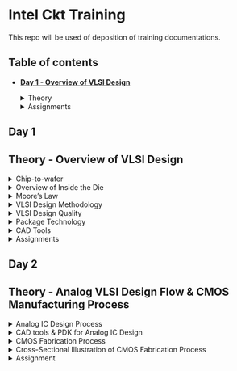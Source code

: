 # Intel Ckt Training
This repo will be used of deposition of training documentations.

## Table of contents
+ **[ Day 1 - Overview of VLSI Design ](https://github.com/TengBoonHuei/intel_ckt_training#day-1)**
  <details><summary> Theory </summary>
  
  [Theory - Overview of VLSI Design](https://github.com/TengBoonHuei/intel_ckt_training/blob/main/README.md#theory---overview-of-vlsi-design)
  
  </details>
    
  <details><summary> Assignments </summary>
    
  [Assignments - Digital Circuit, Electrical Circuit, RC Circuit, Semiconductor Devices]()
 
  </details>
  
  
## Day 1
## Theory - Overview of VLSI Design

<details><summary> Chip-to-wafer </summary>
  
### Packaged Chip

### **Chip-to-wafer**
#### Packaged Chip
* Die is placed at the center of the chip (package).
* Wire bonding is the method of interconnecting the die to the external world.
* The package's function is to connect the silicon die to the circuit board.
* The package are encapsulated, so to protect the die inside the chip.
* Evolution and different types of Packaged Chip, example:
  ![image](https://user-images.githubusercontent.com/121993909/211232190-d5a756e7-5c60-453d-aa2a-c1f1d014273c.png)

### Die and Wafer
#### Die and Wafer
* generally die size is (1x1)mm or (1x2)mm
* wafer diameter is around 12 inch ~ 300 mm
* a single wafer contains 10’s of thousands die  

   </details>

<details><summary> Overview of Inside the Die </summary>


### **Overview of Inside the Die**
![image](https://user-images.githubusercontent.com/121993909/211232757-c48ace28-45d5-4a7d-9f51-a21b1f451c03.png)
* Memory & Memory Controller
  * SRAM or DRAM
  * Memory Controller
  
* Digital
  * Made by standard cells using semi-custom VLSI design flow.
  * Eg. Gates, MUX, Decoder, Counters, FSMs
  
* Analog and RF
  * Made by custom VLSI flow
  * Eg. VCO, LDO, Op-Amp, LPF/HPF, ADC/DAC
   </details>

<details><summary> Moore’s Law </summary>

### **Moore’s Law**

* Moore’s Law defines the number of transistors in a dense integrated circuit doubles every 2 years
* Every two years, the feature size is reduced by 1/sqrt(2) times

   </details>

<details><summary> VLSI Design Methodology </summary>

### Critical factors of design execution:
  * functionality, perormance & quality
  * low cost
  * faster time-to-market
  
### Two types of VLSI Design Styles:

### **VLSI Design Methodology**
#### Two types of VLSI Design Styles:
1. Field-Pragrammable Gate Array (FPGA)
  * faster prototyping and cost-effective, basically use in prototyping and testing
  * typically consists of input/output buffers, array of configurable logic blocks (CLBs) and programmable interconnect

2. Application Speciic Intergrated Circuit (ASIC)
  * Permanent circuitry. Once the application specific circuit is taped-out into silicon, it cannot be changed.
  * Higher cost as need to start design from scratch. 
  * More power efficient, power consumption of ASICs can be very minutely controlled and optimized.
   </details>

<details><summary> VLSI Design Quality </summary>

### Importamt criteria to measure the design quality:

### **VLSI Design Quality**
#### Importamt criteria to measure the design quality:
1. Testability  
  * Generation of good test vector
  * Availability of good test fixture at speed
   </details>

<details><summary> Package Technology </summary>


### **Package Technology**
* VLSI chips can fail if various packaging constraints and parasitic are not included in the design phase 
* number of ground planes, power planes and the bonding pads greatly affect the behaviours of on-chip power and ground buses
* length of bonding wire and lead length of the package can create serious issue  
     </details>

<details><summary> CAD Tools </summary>

### **CAD Tools**
* essential for timely development of integrated circuits
* CAD technology for VLSI chip design can be categorized into the following areas:
    * High-level synthesis
  
  </details>
  
<details><summary> Assignments </summary>
  
### **Assignments**
* RC Circuit ()
* Digital Circuits ()
* Electrical Circuits ()
* Semiconductor Devices ()
  
  </details>
  
## Day 2
## Theory - Analog VLSI Design Flow & CMOS Manufacturing Process

<details><summary> Analog IC Design Process </summary>

### **Analog IC Design Process**
  
![image](https://user-images.githubusercontent.com/121993909/211451557-032a642c-2d99-4425-823c-051fa9349c8f.png)
  
#### Electrical Design
  * Electrical design requires active and passive deice electrical models for:
    * Creating the design
    * Verifying the design
    * Determining the robustness of the design

#### Physical Design
  * Physical design the the process of representing the electrical design in a layout.
  * Physical design needs:
    * Entering various geometries
    * Folow Design Rule Checks (DRC)
    * Check Layout versus Schematic (LVS)
    * Extract Parasitic
  
#### Test Design
  * Test design is the process of coordinating, planning, and implementing the measurement of the analog and integrated circuit performance.
  * Type of test:
    * Functional
    * Parametric
    * Static
    * Dynamic
</details>
  
<details><summary> CAD tools & PDK for Analog IC Design </summary>
  
  ### **CAD Tools and PDK for Analog IC Design**
  
  ![image](https://user-images.githubusercontent.com/121993909/211453646-cca9f344-42c6-480d-b121-a4d0f558df7d.png)
</details>

<details><summary> CMOS Fabrication Process </summary>
  
  ### **CMOS Fabrication Process**
  
  #### CMOS Fabrication Process
  1. Wafer Formation (sand-to-silicon)
      * Controlled amount of impurities are added to the pure molten silicon in a heating crucible.
      * a seed crystal is dipped into the melt to initiate crystal growth.
      * the seed are rotated at a certain rate to withdraw the molten silicon vertically to form a fixed diameter ingot.
      * ingot are then sliced into ~1mm thick wafers.
  
  2. Photolitography
      * The wafer is coated with the photoresist and subjected to selective illumination through the photomask.
      * A photomask is constructed with chromium covered quartz glass. A UV light source is used to expose the photoresist (exposed area are hardening).
      * A developer solvent is then used to dissolve the soluble unexposed photoresist, leaving island of insoluble exposed photoresist.
        ![image](https://user-images.githubusercontent.com/121993909/211456680-2676ea80-8eb8-434c-b140-42276780911f.png)

  3. Well & Channel Formation
      #### 4 CMOS Technology Process
        * N-well process
  
          ![image](https://user-images.githubusercontent.com/121993909/211458587-90e4fdb4-d372-44ec-9403-d651bcf753ef.png)

        * P-well process
  
          ![image](https://user-images.githubusercontent.com/121993909/211458630-47d24354-31e0-4151-92c3-f3017092e81b.png)

        * Twin-well process
  
          ![image](https://user-images.githubusercontent.com/121993909/211458652-82472e26-341b-4735-bee2-e906be7ddfd9.png)

        * Triple-will process
  
          ![image](https://user-images.githubusercontent.com/121993909/211458673-05f294da-a2a1-4048-bfd9-bd940f188c7e.png)
      
  4. Silicon Dioxide (SiO2) Deposition
      #### Wet Oxidation: oxidizing atmosphere contains water vapor.
        * Temperature between 900C to 1000C
        * Rapid process
      
      #### Dry Oxidation: oxidizing atmosphere with pure oxigen.
        * Temperature ~1200C to achieve acceptable growth rate.
        * form better quality oxide layer.
  
      #### Atomic Layer Deposition (ALD)
        * mixing of chemicals on top of the surface to form oxide layer.
  
  5. Isolation
      * Individual devices in CMOS process need to be isolated from one another to prevent unexpected interactions.
  
  6. Gate Oxide Creation
      * Formation of thin gate oxide layer on the surface of the gate region.
  
  7. Gate and Drain/Source Formation
      * Formation of thin gate oxide and thick feild oxide.
      * Deposition and Patterning polysilicon to create the gates.
      * Etch away the exposed gate oxide and implant the p-diff and n-diff at where the region of p/n channels.
  
  8. Contacts and Metallization
      * Contact cuts are made to source, drain and gate according to the contact mask. 
  
  9. Passivation
      * Adding a protective glass layer that prevents the ingress of contaminants.
  
  10. Metrology
      * A process of measuring the parameters like the photomask pattern, critical dimension (CD), and image placement are matching between all the metal layers.
</details>

<details><summary> Cross-Sectional Illustration of CMOS Fabrication Process </summary>
  
  ### **Cross-Sectional Illustration of CMOS Fabrication Process**
  
  Step 1: Substrate
  * Start the process with P-substrate.
  
    ![image](https://user-images.githubusercontent.com/121993909/211505785-f35ec678-d11c-453c-8ba9-0d5776c6d554.png)

  Step 2: Oxidation
  * Oxidation with high-purity oxygen and hydrogen at 1000C temperature.
  
    ![image](https://user-images.githubusercontent.com/121993909/211506617-c753dc8a-4b44-497e-a399-5af8d536016c.png)

  Step 3: Photoresist
  * Foring a layer of light-sensitive polymer that hardens when exposed to light.
  
    ![image](https://user-images.githubusercontent.com/121993909/211507494-1e0d3c3d-f4d8-4402-b43c-b7768ff05010.png)

  Step 4: Masking
  * Photoresist is exposed to UV rays through the n-well mask.
  
    ![image](https://user-images.githubusercontent.com/121993909/211507742-e66adc40-0d9c-4db4-b382-38909893eb28.png)

  Step 5: Photoresist removal
  * A part of the photoresist under unexposed region are removed by using the basic or acidic solution.
  
    ![image](https://user-images.githubusercontent.com/121993909/211508289-8fe4d504-ad35-47f5-82df-0765973abb2b.png)

  Step 6: Removal of SiO2 using acid etching
  * Removal of SiO2 oxidation layer through the open area by using hydrofluoric acid.
  
    ![image](https://user-images.githubusercontent.com/121993909/211508824-0177af3f-9fc6-4b15-bb96-9e6a31431599.png)

  Step 7: Removal of photoresist
  * Removal of photoresist
  
    ![image](https://user-images.githubusercontent.com/121993909/211509071-0201e29a-1881-4504-9d86-8457bebe5483.png)

  Step 8: Formation of N-well
  * By using ion implantation or diffusion process to form N-well.
  
    ![image](https://user-images.githubusercontent.com/121993909/211509539-fb589210-54a2-4dfe-a5bc-03626094b17a.png)

  Step 9: Removal of SiO2
  * Using the hydrofluoric acid to remove the remaining SiO2.
  
    ![image](https://user-images.githubusercontent.com/121993909/211509901-f9bf73f6-94f8-47df-ae8d-0325d593c019.png)

  Step 10: Deposition of Polysilicon
  * Chemical Vapor Deposition (CVD) process is used to deposit a very thin layer of gate oxide.
  * Followed by deposition of polysilicon layer.
  
    ![image](https://user-images.githubusercontent.com/121993909/211510643-bd58acef-9abe-4b04-ac94-2a3a35ae3587.png)

  Step 11: Removing the layer barring a small area for the "Gate"
  * Except the two small region required for forming the gates of PMOS and NMOS, the remaining layers are stripped off.
  
    ![image](https://user-images.githubusercontent.com/121993909/211511146-11085dd3-053d-471e-88e9-76f4f1639d2e.png)

  Step 12: Oxidation Process
  * Oxidation layer is formed on top of the surface, thin oxide layer at the gate region and the rest are thick oxide layer.
  
    ![image](https://user-images.githubusercontent.com/121993909/211512114-1437492f-f518-4495-8c70-82cbb379d858.png)

  Step 13: Masking and N-diffusion
  * By using masking process to open the small gaps for N-diffusion.
  
    ![image](https://user-images.githubusercontent.com/121993909/211512655-42e63b28-d756-4813-afe3-d92bb82d5520.png)

  * The n-type dopants are diffused or ion implanted to form the NMOS terminal.
  
    ![image](https://user-images.githubusercontent.com/121993909/211513092-a262785b-5e9c-4d3d-8098-3dd306036399.png)

  Step 14: Oxide stripping
  * The remaining oxidation layer are stripped off.
  
  Step 15: Masking and P-diffusion.
  * Similar to step 13, the P-diffusion regions are implanted with p-type dopants to form P-MOS terminal.
  
    ![image](https://user-images.githubusercontent.com/121993909/211514476-20234e1f-f3dc-455b-b8cf-64611de5a9de.png)

  Step 16: Thick field oxide formation
  * Forming thick-field oxide in all region except the PMOS and NMOS terminals.
  
    ![image](https://user-images.githubusercontent.com/121993909/211514947-ba64c7ed-51b9-40cf-931a-2d4ac772d30b.png)
  
  Step 17: Contact creation
  * Contact creation
  
    ![image](https://user-images.githubusercontent.com/121993909/211517947-de8ad7af-e7bc-4907-a59d-907ec960632c.png)
  
  Step 18: Metallization
  * Aluminium (Al) or Copper (Cu) deposited on the wafer.
  
    ![image](https://user-images.githubusercontent.com/121993909/211518849-4a19f47d-c2fa-4ebb-83ea-1bbe9335ddbb.png)

</details>

<details><summary> Assignment </summary>

  ### **Assignment: Fabrication Process & Layout**
  * [Fabrication Process & Layout] (https://drive.google.com/file/d/1CxdaA5OUX5YnXoWtph7iwB4jn6LFVT-K/view?usp=share_link)

</details>
